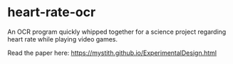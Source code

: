 # heart-rate-ocr
An OCR program quickly whipped together for a science project regarding heart rate while playing video games.

Read the paper here: https://mystith.github.io/ExperimentalDesign.html
